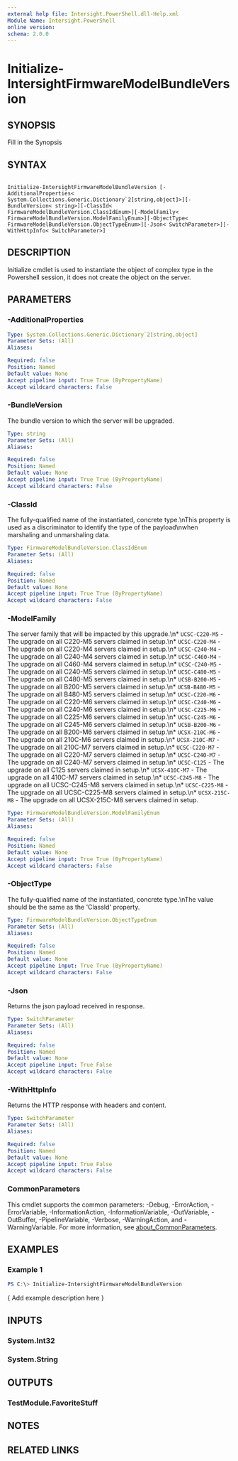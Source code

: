 ```yaml
---
external help file: Intersight.PowerShell.dll-Help.xml
Module Name: Intersight.PowerShell
online version:
schema: 2.0.0
---
```


# Initialize-IntersightFirmwareModelBundleVersion

## SYNOPSIS
Fill in the Synopsis

## SYNTAX

```

Initialize-IntersightFirmwareModelBundleVersion [-AdditionalProperties< System.Collections.Generic.Dictionary`2[string,object]>][-BundleVersion< string>][-ClassId< FirmwareModelBundleVersion.ClassIdEnum>][-ModelFamily< FirmwareModelBundleVersion.ModelFamilyEnum>][-ObjectType< FirmwareModelBundleVersion.ObjectTypeEnum>][-Json< SwitchParameter>][-WithHttpInfo< SwitchParameter>]

```

## DESCRIPTION

Initialize cmdlet is used to instantiate the object of complex type in the Powershell session, it does not create the object on the server.

## PARAMETERS

### -AdditionalProperties


```yaml
Type: System.Collections.Generic.Dictionary`2[string,object]
Parameter Sets: (All)
Aliases:

Required: false
Position: Named
Default value: None
Accept pipeline input: True True (ByPropertyName)
Accept wildcard characters: False
```

### -BundleVersion
The bundle version to which the server will be upgraded.

```yaml
Type: string
Parameter Sets: (All)
Aliases:

Required: false
Position: Named
Default value: None
Accept pipeline input: True True (ByPropertyName)
Accept wildcard characters: False
```

### -ClassId
The fully-qualified name of the instantiated, concrete type.\nThis property is used as a discriminator to identify the type of the payload\nwhen marshaling and unmarshaling data.

```yaml
Type: FirmwareModelBundleVersion.ClassIdEnum
Parameter Sets: (All)
Aliases:

Required: false
Position: Named
Default value: None
Accept pipeline input: True True (ByPropertyName)
Accept wildcard characters: False
```

### -ModelFamily
The server family that will be impacted by this upgrade.\n* `UCSC-C220-M5` - The upgrade on all C220-M5 servers claimed in setup.\n* `UCSC-C220-M4` - The upgrade on all C220-M4 servers claimed in setup.\n* `UCSC-C240-M4` - The upgrade on all C240-M4 servers claimed in setup.\n* `UCSC-C460-M4` - The upgrade on all C460-M4 servers claimed in setup.\n* `UCSC-C240-M5` - The upgrade on all C240-M5 servers claimed in setup.\n* `UCSC-C480-M5` - The upgrade on all C480-M5 servers claimed in setup.\n* `UCSB-B200-M5` - The upgrade on all B200-M5 servers claimed in setup.\n* `UCSB-B480-M5` - The upgrade on all B480-M5 servers claimed in setup.\n* `UCSC-C220-M6` - The upgrade on all C220-M6 servers claimed in setup.\n* `UCSC-C240-M6` - The upgrade on all C240-M6 servers claimed in setup.\n* `UCSC-C225-M6` - The upgrade on all C225-M6 servers claimed in setup.\n* `UCSC-C245-M6` - The upgrade on all C245-M6 servers claimed in setup.\n* `UCSB-B200-M6` - The upgrade on all B200-M6 servers claimed in setup.\n* `UCSX-210C-M6` - The upgrade on all 210C-M6 servers claimed in setup.\n* `UCSX-210C-M7` - The upgrade on all 210C-M7 servers claimed in setup.\n* `UCSC-C220-M7` - The upgrade on all C220-M7 servers claimed in setup.\n* `UCSC-C240-M7` - The upgrade on all C240-M7 servers claimed in setup.\n* `UCSC-C125` - The upgrade on all C125 servers claimed in setup.\n* `UCSX-410C-M7` - The upgrade on all 410C-M7 servers claimed in setup.\n* `UCSC-C245-M8` - The upgrade on all UCSC-C245-M8 servers claimed in setup.\n* `UCSC-C225-M8` - The upgrade on all UCSC-C225-M8 servers claimed in setup.\n* `UCSX-215C-M8` - The upgrade on all UCSX-215C-M8 servers claimed in setup.

```yaml
Type: FirmwareModelBundleVersion.ModelFamilyEnum
Parameter Sets: (All)
Aliases:

Required: false
Position: Named
Default value: None
Accept pipeline input: True True (ByPropertyName)
Accept wildcard characters: False
```

### -ObjectType
The fully-qualified name of the instantiated, concrete type.\nThe value should be the same as the &apos;ClassId&apos; property.

```yaml
Type: FirmwareModelBundleVersion.ObjectTypeEnum
Parameter Sets: (All)
Aliases:

Required: false
Position: Named
Default value: None
Accept pipeline input: True True (ByPropertyName)
Accept wildcard characters: False
```

### -Json
Returns the json payload received in response.

```yaml
Type: SwitchParameter
Parameter Sets: (All)
Aliases:

Required: false
Position: Named
Default value: None
Accept pipeline input: True False
Accept wildcard characters: False
```

### -WithHttpInfo
Returns the HTTP response with headers and content.

```yaml
Type: SwitchParameter
Parameter Sets: (All)
Aliases:

Required: false
Position: Named
Default value: None
Accept pipeline input: True False
Accept wildcard characters: False
```


### CommonParameters
This cmdlet supports the common parameters: -Debug, -ErrorAction, -ErrorVariable, -InformationAction, -InformationVariable, -OutVariable, -OutBuffer, -PipelineVariable, -Verbose, -WarningAction, and -WarningVariable. For more information, see [about_CommonParameters](http://go.microsoft.com/fwlink/?LinkID=113216).

## EXAMPLES

### Example 1
```powershell
PS C:\> Initialize-IntersightFirmwareModelBundleVersion
```

{ Add example description here }

## INPUTS

### System.Int32

### System.String

## OUTPUTS

### TestModule.FavoriteStuff

## NOTES

## RELATED LINKS
